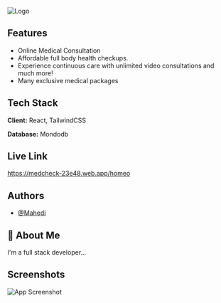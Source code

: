 
![Logo](https://i.ibb.co/YbT3xRY/logo.png)

    
## Features

- Online Medical Consultation 
- Affordable full body health checkups.
- Experience continuous care with unlimited video consultations and much more!
- Many exclusive medical packages


  
## Tech Stack

**Client:** React,  TailwindCSS 

**Database:** Mondodb

  
## Live Link

https://medcheck-23e48.web.app/homeo

  
## Authors

- [@Mahedi](https://www.github.com/Mahedimm)

  
## 🚀 About Me
I'm a full stack developer...

  
## Screenshots

![App Screenshot](https://i.ibb.co/KbW9Dk0/screencapture-medcheck-23e48-web-app-home-2021-11-01-22-09-35.png)

